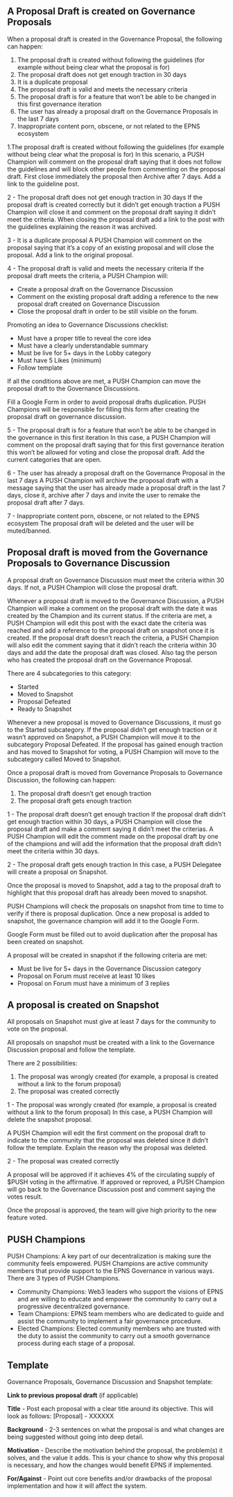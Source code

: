 ## A Proposal Draft is created on Governance Proposals
When a proposal draft is created in the Governance Proposal, the following can happen:

1. The proposal draft is created without following the guidelines (for example without being clear what the proposal is for)
2. The proposal draft does not get enough traction in 30 days
3. It is a duplicate proposal
4. The proposal draft is valid and meets the necessary criteria
5. The proposal draft is for a feature that won’t be able to be changed in this first governance iteration
6. The user has already a proposal draft on the Governance Proposals in the last 7 days
7. Inappropriate content porn, obscene, or not related to the EPNS ecosystem

1.The proposal draft is created without following the guidelines (for example without being clear what the proposal is for)
In this scenario, a PUSH Champion will comment on the proposal draft saying that it does not follow the guidelines and will block other people from commenting on the proposal draft. First close immediately the proposal then Archive after 7 days. Add a link to the guideline post.

2 - The proposal draft does not get enough traction in 30 days
If the proposal draft is created correctly but it didn’t get enough traction a PUSH Champion will close it and comment on the proposal draft saying it didn’t meet the criteria. When closing the proposal draft add a link to the post with the guidelines explaining the reason it was archived.

3 - It is a duplicate proposal
A PUSH Champion will comment on the proposal saying that it’s a copy of an existing proposal and will close the proposal. Add a link to the original proposal.

4 - The proposal draft is valid and meets the necessary criteria
If the proposal draft meets the criteria, a PUSH Champion will:

- Create a proposal draft on the Governance Discussion
- Comment on the existing proposal draft adding a reference to the new proposal draft created on Governance Discussion
- Close the proposal draft in order to be still visible on the forum.

Promoting an idea to Governance Discussions checklist:

- Must have a proper title to reveal the core idea
- Must have a clearly understandable summary
- Must be live for 5+ days in the Lobby category
- Must have 5 Likes (minimum)
- Follow template

If all the conditions above are met, a PUSH Champion can move the proposal draft to the Governance Discussions.

Fill a Google Form in order to avoid proposal drafts duplication. PUSH Champions will be responsible for filling this form after creating the proposal draft on governance discussion.

5 - The proposal draft is for a feature that won’t be able to be changed in the governance in this first iteration
In this case, a PUSH Champion will comment on the proposal draft saying that for this first governance iteration this won’t be allowed for voting and close the proposal draft. Add the current categories that are open.

6 - The user has already a proposal draft on the Governance Proposal in the last 7 days
A PUSH Champion will archive the proposal draft with a message saying that the user has already made a proposal draft in the last 7 days, close it, archive after 7 days and invite the user to remake the proposal draft after 7 days.

7 - Inappropriate content porn, obscene, or not related to the EPNS ecosystem
The proposal draft will be deleted and the user will be muted/banned.

## Proposal draft is moved from the Governance Proposals to Governance Discussion

A proposal draft on Governance Discussion must meet the criteria within 30 days. If not, a PUSH Champion will close the proposal draft.

Whenever a proposal draft is moved to the Governance Discussion, a PUSH Champion will make a comment on the proposal draft with the date it was created by the Champion and its current status. If the criteria are met, a PUSH Champion will edit this post with the exact date the criteria was reached and add a reference to the proposal draft on snapshot once it is created. If the proposal draft doesn’t reach the criteria, a PUSH Champion will also edit the comment saying that it didn’t reach the criteria within 30 days and add the date the proposal draft was closed. Also tag the person who has created the proposal draft on the Governance Proposal.

There are 4 subcategories to this category:

- Started
- Moved to Snapshot
- Proposal Defeated
- Ready to Snapshot

Whenever a new proposal is moved to Governance Discussions, it must go to the Started subcategory. If the proposal didn’t get enough traction or it wasn’t approved on Snapshot, a PUSH Champion will move it to the subcategory Proposal Defeated. If the proposal has gained enough traction and has moved to Snapshot for voting, a PUSH Champion will move to the subcategory called Moved to Snapshot.

Once a proposal draft is moved from Governance Proposals to Governance Discussion, the following can happen:

1. The proposal draft doesn’t get enough traction
2. The proposal draft gets enough traction

1 - The proposal draft doesn’t get enough traction
If the proposal draft didn’t get enough traction within 30 days, a PUSH Champion will close the proposal draft and make a comment saying it didn’t meet the criterias. A PUSH Champion will edit the comment made on the proposal draft by one of the champions and will add the information that the proposal draft didn’t meet the criteria within 30 days.

2 - The proposal draft gets enough traction
In this case, a PUSH Delegatee will create a proposal on Snapshot.

Once the proposal is moved to Snapshot, add a tag to the proposal draft to highlight that this proposal draft has already been moved to snapshot.

PUSH Champions will check the proposals on snapshot from time to time to verify if there is proposal duplication. Once a new proposal is added to snapshot, the governance champion will add it to the Google Form.

Google Form must be filled out to avoid duplication after the proposal has been created on snapshot.

A proposal will be created in snapshot if the following criteria are met:

- Must be live for 5+ days in the Governance Discussion category
- Proposal on Forum must receive at least 10 likes
- Proposal on Forum must have a minimum of 3 replies

## A proposal is created on Snapshot

All proposals on Snapshot must give at least 7 days for the community to vote on the proposal.

All proposals on snapshot must be created with a link to the Governance Discussion proposal and follow the template.

There are 2 possibilities:

1. The proposal was wrongly created (for example, a proposal is created without a link to the forum proposal)
2. The proposal was created correctly

1 - The proposal was wrongly created (for example, a proposal is created without a link to the forum proposal)
In this case, a PUSH Champion will delete the snapshot proposal.

A PUSH Champion will edit the first comment on the proposal draft to indicate to the community that the proposal was deleted since it didn’t follow the template. Explain the reason why the proposal was deleted.

2 - The proposal was created correctly

A proposal will be approved if it achieves 4% of the circulating supply of $PUSH voting in the affirmative. If approved or reproved, a PUSH Champion will go back to the Governance Discussion post and comment saying the votes result.

Once the proposal is approved, the team will give high priority to the new feature voted.

## PUSH Champions

PUSH  Champions: A key part of our decentralization is making sure the community feels empowered. PUSH Champions are active community members that provide support to the EPNS Governance in various ways. There are 3 types of PUSH Champions.

- Community Champions: Web3 leaders who support the visions of EPNS and are willing to educate and empower the community to carry out a progressive decentralized governance.
- Team Champions: EPNS team members who are dedicated to guide and assist the community to implement a fair governance procedure.
- Elected Champions: Elected community members who are trusted with the duty to assist the community to carry out a smooth governance process during each stage of a proposal.

## Template

Governance Proposals, Governance Discussion and Snapshot template:

**Link to previous proposal draft** (if applicable)

**Title** - Post each proposal with a clear title around its objective. This will look as follows: [Proposal] - XXXXXX

**Background** - 2-3 sentences on what the proposal is and what changes are being suggested without going into deep detail.

**Motivation** - Describe the motivation behind the proposal, the problem(s) it solves, and the value it adds. This is your chance to show why this proposal is necessary, and how the changes would benefit EPNS if implemented.

**For/Against** - Point out core benefits and/or drawbacks of the proposal implementation and how it will affect the system.
